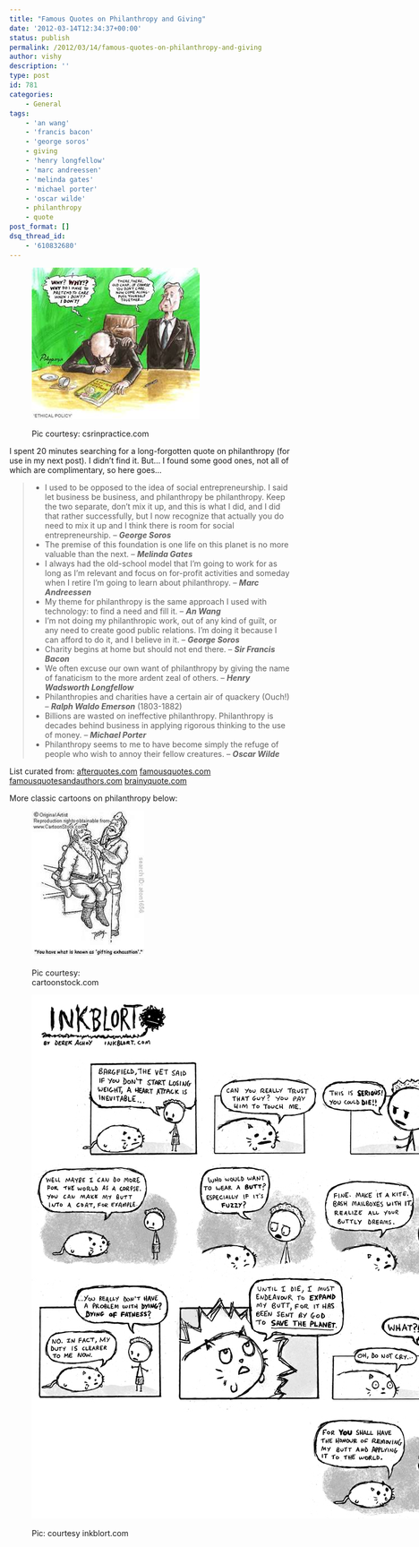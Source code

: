 ```yaml
---
title: "Famous Quotes on Philanthropy and Giving"
date: '2012-03-14T12:34:37+00:00'
status: publish
permalink: /2012/03/14/famous-quotes-on-philanthropy-and-giving
author: vishy
description: ''
type: post
id: 781
categories:
    - General
tags:
    - 'an wang'
    - 'francis bacon'
    - 'george soros'
    - giving
    - 'henry longfellow'
    - 'marc andreessen'
    - 'melinda gates'
    - 'michael porter'
    - 'oscar wilde'
    - philanthropy
    - quote
post_format: []
dsq_thread_id:
    - '610832680'
---
```

<figure aria-describedby="caption-attachment-783" class="wp-caption alignleft" id="attachment_783" style="width: 300px">

[![](../../../../uploads/2012/03/philanthropy_cartoon_csrinpractice.jpeg "philanthropy_cartoon_csrinpractice")](../../../../uploads/2012/03/philanthropy_cartoon_csrinpractice.jpeg)<figcaption class="wp-caption-text" id="caption-attachment-783">Pic courtesy: csrinpractice.com</figcaption></figure>

I spent 20 minutes searching for a long-forgotten quote on philanthropy (for use in my next post). I didn’t find it. But… I found some good ones, not all of which are complimentary, so here goes…

> - I used to be opposed to the idea of social entrepreneurship. I said let business be business, and philanthropy be philanthropy. Keep the two separate, don’t mix it up, and this is what I did, and I did that rather successfully, but I now recognize that actually you do need to mix it up and I think there is room for social entrepreneurship. – ***George Soros***
> - The premise of this foundation is one life on this planet is no more valuable than the next. – ***Melinda Gates***
> - I always had the old-school model that I’m going to work for as long as I’m relevant and focus on for-profit activities and someday when I retire I’m going to learn about philanthropy. – ***Marc Andreessen***
> - My theme for philanthropy is the same approach I used with technology: to find a need and fill it. – ***An Wang***
> - I’m not doing my philanthropic work, out of any kind of guilt, or any need to create good public relations. I’m doing it because I can afford to do it, and I believe in it. – ***George Soros***
> - Charity begins at home but should not end there. – ***Sir Francis Bacon***
> - We often excuse our own want of philanthropy by giving the name of fanaticism to the more ardent zeal of others. – ***Henry Wadsworth Longfellow***
> - Philanthropies and charities have a certain air of quackery (Ouch!) – ***Ralph Waldo Emerson*** (1803-1882)
> - Billions are wasted on ineffective philanthropy. Philanthropy is decades behind business in applying rigorous thinking to the use of money. – ***Michael Porter***
> - Philanthropy seems to me to have become simply the refuge of people who wish to annoy their fellow creatures. – ***Oscar Wilde***

List curated from: [afterquotes.com](http://www.afterquotes.com/) [famousquotes.com](http://www.famousquotes.com/) [famousquotesandauthors.com](http://www.famousquotesandauthors.com/) [brainyquote.com](http://www.brainyquote.com/)

More classic cartoons on philanthropy below:

<figure aria-describedby="caption-attachment-787" class="wp-caption aligncenter" id="attachment_787" style="width: 201px">

[![](../../../../uploads/2012/03/philanthropy_cartoon_gifting_exhaustion.jpeg "philanthropy_cartoon_gifting_exhaustion")](../../../../uploads/2012/03/philanthropy_cartoon_gifting_exhaustion.jpeg)<figcaption class="wp-caption-text" id="caption-attachment-787">Pic courtesy: cartoonstock.com</figcaption></figure>

<figure aria-describedby="caption-attachment-788" class="wp-caption aligncenter" id="attachment_788" style="width: 800px">

[![](../../../../uploads/2012/03/philanthropy_comic_inkblort.jpg "philanthropy_comic_inkblort")](../../../../uploads/2012/03/philanthropy_comic_inkblort.jpg)<figcaption class="wp-caption-text" id="caption-attachment-788">Pic: courtesy inkblort.com</figcaption></figure>